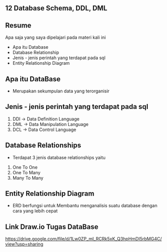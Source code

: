 ## 12 Database Schema, DDL, DML
## Resume
Apa saja yang saya  dipelajari pada materi kali ini
- Apa itu Database
- Database Relationship
- Jenis - jenis perintah yang terdapat pada sql
- Entity Relationship Diagram
## Apa itu DataBase
- Merupakan sekumpulan data yang terorganisir
## Jenis - jenis perintah yang terdapat pada sql
1. DDl -> Data Definition Language
2. DML -> Data Manipulation Language
3. DCL -> Data Control Language
## Database Relationships
- Terdapat 3 jenis database relationships yaitu
1. One To One
2. One To Many
3. Many To Many
## Entity Relationship Diagram
- ERD berfungsi untuk Membantu menganalisis suatu database dengan cara yang lebih cepat
## Link Draw.io Tugas DataBase
https://drive.google.com/file/d/1Lw0ZP_mI_RCRk5xK_Q3hpHmDI5rbMG4C/view?usp=sharing
